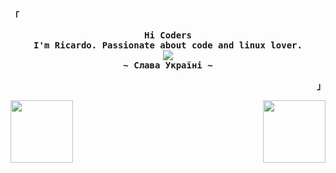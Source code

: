 
<p align="left"><strong><samp style="font-family: Roboto, sans-serif;">「</samp></strong></p>
  <p align="center">
    <samp>
      <b>
        Hi Coders
      <br>
        I'm Ricardo. Passionate about code and linux lover.
      </b>
      <br>
        <image src="https://readme-typing-svg.herokuapp.com?font=Iosevka&size=16&color=F787DAFF&center=true&width=410&height=45&lines=Welcome+to+my+GitHub+profile!">
      <br>
      <b>
         ~ Слава Україні ~
      </b>
    </samp>
  </p>
<p align="right"><strong><samp style="font-family: Roboto, sans-serif;">」</samp></strong></p>

<div>
  <img height="100" align="left" src="https://github-readme-stats.vercel.app/api/top-langs/?username=hayyrs66&layout=compact&theme=omni&custom_title=My%20Languages&bg_color=0D1117&title_color=F787DAFF&text_color=FFFFFF&border_color=F787DAFF">
  <img height="100" align="right" src="https://github-readme-stats.vercel.app/api?username=hayyrs66&show_icons=true&count_private=true&hide=stars&bg_color=0D1117&title_color=F787DAFF&icon_color=F787DAFF&text_color=FFFFFF&custom_title=My%20GitHub%20Stats">
</div>







